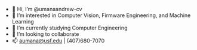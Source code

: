 - 👋 Hi, I’m @umanaandrew-cv
- 👀 I’m interested in Computer Vision, Firmware Engineering, and Machine Learning
- 🌱 I’m currently studying Computer Engineering
- 💞️ I’m looking to collaborate
- 📫 aumana@usf.edu | (407)680-7070

<!---
umanaandrew-cv/umanaandrew-cv is a ✨ special ✨ repository because its `README.md` (this file) appears on your GitHub profile.
You can click the Preview link to take a look at your changes.
--->
